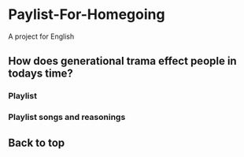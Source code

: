 # Paylist-For-Homegoing
A project for English 

## How does generational trama effect people in todays time?


### Playlist 

### Playlist songs and reasonings 

## Back to top
